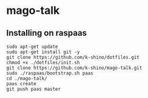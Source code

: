 # mago-talk

## Installing on raspaas

```
sudo apt-get update
sudo apt-get install git -y
git clone https://github.com/k-shino/dotfiles.git
chmod +x ./dotfiles/init.sh
git clone https://github.com/k-shino/mago-talk.git
sudo ./raspaas/bootstrap.sh paas
cd ./mago-talk/
paas create
git push paas master
```

